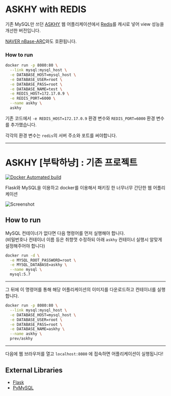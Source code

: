 # ASKHY with REDIS

기존 MySQL만 쓰던 [ASKHY](https://github.com/Prev/askhy/) 웹 어플리케이션에서 [Redis](https://redis.io/)를 캐시로 넣어 view 성능을 개선한 버전입니다.

[NAVER nBase-ARC](https://github.com/naver/nbase-arc)와도 호환됩니다.


### How to run

```bash
docker run -p 8080:80 \
  --link mysql:mysql_host \
  -e DATABASE_HOST=mysql_host \
  -e DATABASE_USER=root \
  -e DATABASE_PASS=root \
  -e DATABASE_NAME=test \
  -e REDIS_HOST=172.17.0.9 \
  -e REDIS_PORT=6000 \
  --name askhy \
  askhy
```

기존 코드에서 
`-e REDIS_HOST=172.17.0.9` 환경 변수와 `REDIS_PORT=6000` 환경 변수를 추가했습니다.  

각각의 환경 변수는 `redis`의 서버 주소와 포트를 써야합니다.


----

# ASKHY [부탁하냥] : 기존 프로젝트

[![Docker Automated build](https://img.shields.io/docker/automated/prev/askhy.svg)](https://hub.docker.com/r/prev/askhy/)

Flask와 MySQL을 이용하고 docker를 이용해서 패키징 한 너무너무 간단한 웹 어플리케이션

![Screenshot](https://prev.kr/askhy/screenshot.png)


## How to run

MySQL 컨테이너가 없다면 다음 명령어를 먼저 실행해야 합니다.  
(비밀번호나 컨테이너 이름 등은 취향껏 수정하되 아래 `askhy` 컨테이너 실행시 알맞게 설정해주어야 합니다)

```bash
docker run -d \
  -e MYSQL_ROOT_PASSWORD=root \
  -e MYSQL_DATABASE=askhy \
  --name mysql \
  mysql:5.7
```

---

그 뒤에 이 명령어를 통해 해당 어플리케이션의 이미지를 다운로드하고 컨테이너를 실행합니다.

```bash
docker run -p 8080:80 \
  --link mysql:mysql_host \
  -e DATABASE_HOST=mysql_host \
  -e DATABASE_USER=root \
  -e DATABASE_PASS=root \
  -e DATABASE_NAME=askhy \
  --name askhy \
  prev/askhy
```
---

다음에 웹 브라우저를 열고 `localhost:8080` 에 접속하면 어플리케이션이 실행됩니다!


## External Libraries

- [Flask](https://github.com/pallets/flask)
- [PyMySQL](https://github.com/PyMySQL/PyMySQL)
